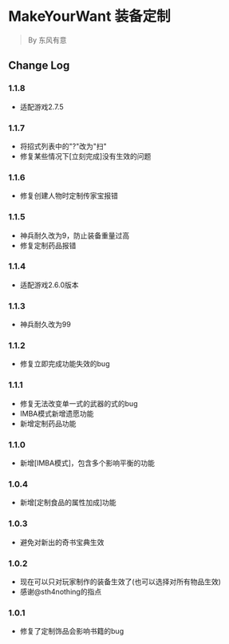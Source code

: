 # MakeYourWant 装备定制
> By 东风有意

## Change Log
### 1.1.8
- 适配游戏2.7.5
### 1.1.7
- 将招式列表中的"?"改为"扫"
- 修复某些情况下[立刻完成]没有生效的问题
### 1.1.6
- 修复创建人物时定制传家宝报错
### 1.1.5
- 神兵耐久改为9，防止装备重量过高
- 修复定制药品报错
### 1.1.4
- 适配游戏2.6.0版本
### 1.1.3
- 神兵耐久改为99
### 1.1.2
- 修复立即完成功能失效的bug
### 1.1.1
- 修复无法改变单一式的武器的式的bug
- IMBA模式新增遗愿功能
- 新增定制药品功能
### 1.1.0
- 新增[IMBA模式]，包含多个影响平衡的功能
### 1.0.4
- 新增[定制食品的属性加成]功能
### 1.0.3
- 避免对新出的奇书宝典生效
### 1.0.2
- 现在可以只对玩家制作的装备生效了(也可以选择对所有物品生效)
- 感谢@sth4nothing的指点
### 1.0.1
- 修复了定制饰品会影响书籍的bug